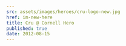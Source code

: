 ```yaml
---
src: assets/images/heroes/cru-logo-new.jpg
href: im-new-here
title: Cru @ Cornell Hero
published: true
date: 2012-08-15
---
```

